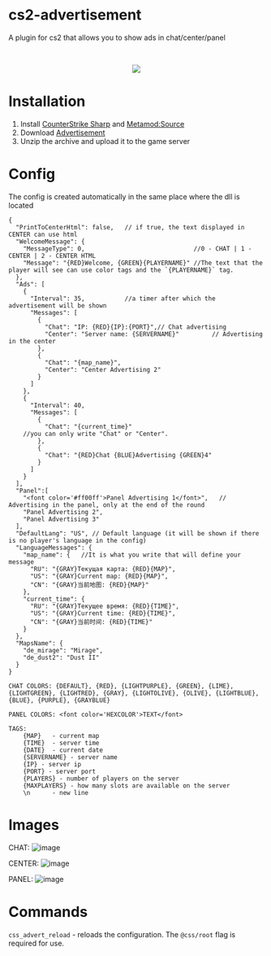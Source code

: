 # cs2-advertisement
A plugin for cs2 that allows you to show ads in chat/center/panel

<br>
<p align="center">
<a href="https://www.buymeacoffee.com/thesamefabius"><img src="https://img.buymeacoffee.com/button-api/?text=Support my work&emoji=🐱&slug=thesamefabius&button_colour=febee6&font_colour=000000&font_family=Inter&outline_colour=000000&coffee_colour=FFDD00" /></a>
</p>


# Installation
1. Install [CounterStrike Sharp](https://github.com/roflmuffin/CounterStrikeSharp) and [Metamod:Source](https://www.sourcemm.net/downloads.php/?branch=master)
3. Download [Advertisement](https://github.com/partiusfabaa/cs2-advertisement/releases/tag/v1.0.5)
4. Unzip the archive and upload it to the game server

# Config
The config is created automatically in the same place where the dll is located
```
{
  "PrintToCenterHtml": false, 	// if true, the text displayed in CENTER can use html
  "WelcomeMessage": {
    "MessageType": 0,                              //0 - CHAT | 1 - CENTER | 2 - CENTER HTML
    "Message": "{RED}Welcome, {GREEN}{PLAYERNAME}" //The text that the player will see can use color tags and the `{PLAYERNAME}` tag.
  },
  "Ads": [
    {
      "Interval": 35,			//a timer after which the advertisement will be shown
      "Messages": [
        {
          "Chat": "IP: {RED}{IP}:{PORT}",// Chat advertising
          "Center": "Server name: {SERVERNAME}" 		// Advertising in the center
        },
        {
          "Chat": "{map_name}",
          "Center": "Center Advertising 2"
        }
      ]
    },
    {
      "Interval": 40,
      "Messages": [
        {
          "Chat": "{current_time}"
	//you can only write "Chat" or "Center".
        },
        {
          "Chat": "{RED}Chat {BLUE}Advertising {GREEN}4"
        }
      ] 
    }
  ],
  "Panel":[
	"<font color='#ff00ff'>Panel Advertising 1</font>",   // Advertising in the panel, only at the end of the round
	"Panel Advertising 2",
	"Panel Advertising 3"
  ],
  "DefaultLang": "US", // Default language (it will be shown if there is no player's language in the config)
  "LanguageMessages": {
    "map_name": { 	//It is what you write that will define your message
      "RU": "{GRAY}Текущая карта: {RED}{MAP}",
      "US": "{GRAY}Current map: {RED}{MAP}",
      "CN": "{GRAY}当前地图: {RED}{MAP}"
    },
    "current_time": {
      "RU": "{GRAY}Текущее время: {RED}{TIME}",
      "US": "{GRAY}Current time: {RED}{TIME}",
      "CN": "{GRAY}当前时间: {RED}{TIME}"
    }
  },
  "MapsName": {
    "de_mirage": "Mirage",
    "de_dust2": "Dust II"
  }
}

CHAT COLORS: {DEFAULT}, {RED}, {LIGHTPURPLE}, {GREEN}, {LIME}, {LIGHTGREEN}, {LIGHTRED}, {GRAY}, {LIGHTOLIVE}, {OLIVE}, {LIGHTBLUE}, {BLUE}, {PURPLE}, {GRAYBLUE}
	
PANEL COLORS: <font color='HEXCOLOR'>TEXT</font>
	
TAGS:
	{MAP} 	- current map
	{TIME} 	- server time
	{DATE} 	- current date
	{SERVERNAME} - server name
	{IP} - server ip
	{PORT} - server port
	{PLAYERS} - number of players on the server
	{MAXPLAYERS} - how many slots are available on the server
	\n		- new line
```

# Images
CHAT:
![image](https://github.com/partiusfabaa/cs2-advertisement/assets/96542489/c6b008b4-9b66-4d8a-9cd8-c40505d0f1c3)

CENTER:
![image](https://github.com/partiusfabaa/cs2-advertisement/assets/96542489/5f56cb66-6aac-423a-b7d0-efa066e37da4)

PANEL:
![image](https://github.com/partiusfabaa/cs2-advertisement/assets/96542489/cd1e788f-9e8e-4276-a90c-e08d8adb21f5)

# Commands
`css_advert_reload` - reloads the configuration. The `@css/root` flag is required for use.
